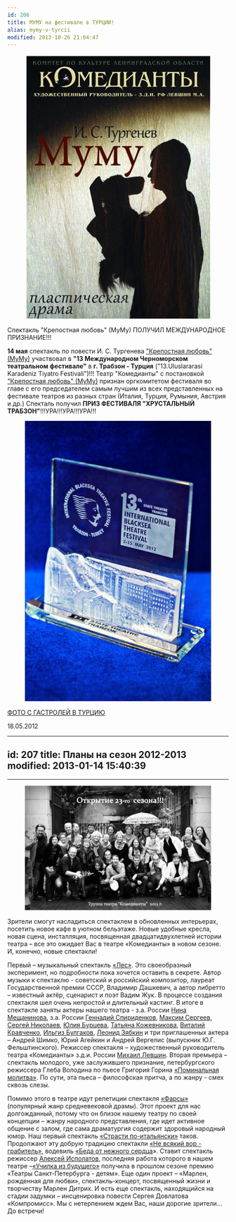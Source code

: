 ```yaml
---
id: 206
title: МУМУ на фестивале в ТУРЦИИ!
alias: mymy-v-tyrcii
modified: 2013-10-26 21:04:47
---
```


<figure><a href="46-mumu.html"><img src="images/stories/mymy afisha2.jpg" border="0" /></a></figure>

Спектакль "Крепостная любовь" (МуМу) ПОЛУЧИЛ МЕЖДУНАРОДНОЕ ПРИЗНАНИЕ!!!

**14 мая** спектакль по повести И. С. Тургенева <a href="46-mumu.html">"Крепостная любовь" (МуМу)</a> участвовал в **"13 Международном Черноморском театральном фестивале"** в **г. Трабзон - Турция** ("13.Uluslararasi Karadeniz Tiyatro Festivali")!!! Театр "Комедианты" с постановкой<a href="46-mumu.html"> "Крепостная любовь" (МуМу)</a> признан оргкомитетом фестиваля во главе с его председателем самым лучшим из всех представленных на фестивале театров из разных стран (Италия, Турция, Румыния, Австрия и др.) Спекталь получил **ПРИЗ ФЕСТИВАЛЯ "ХРУСТАЛЬНЫЙ ТРАБЗОН"**!!!УРА!!!УРА!!!УРА!!!

<figure><a href="208-foto-iz-trabzona-mymy.html"><img src="images/stories/random/hrystalnii trabzon.jpg" border="0" /></a></figure>

<a href="208-foto-iz-trabzona-mymy.html">ФОТО С ГАСТРОЛЕЙ В ТУРЦИЮ</a>

18.05.2012

---
id: 207
title: Планы на сезон 2012-2013
modified: 2013-01-14 15:40:39
---

****

<figure><img src="images/stories/random/atruppa 2012.jpg" border="0" /></figure>

Зрители смогут насладиться спектаклем в обновленных интерьерах, посетить новое кафе в уютном бельэтаже. Новые удобные кресла, новая сцена, инсталляция, посвященная двадцатидвухлетней истории театра – все это ожидает Вас в театре «Комедианты» в новом сезоне. И, конечно, новые спектакли!

Первый – музыкальный спектакль <a href="91-les.html">«Лес»</a>. Это своеобразный эксперимент, но подробности пока хочется оставить в секрете. Автор музыки к спектаклю - советский и российский композитор, лауреат Государственной премии СССР, Владимир Дашкевич, а автор либретто – известный актёр, сценарист и поэт Вадим Жук. В процессе создания спектакля шел очень непростой и длительный кастинг. В итоге в спектакле заняты актеры нашего театра - з.а. России <a href="25-mewaninova-nina.html">Нина Мещанинова</a>, з.а. России <a href="27--gennadij-spiridenkov-za-rf.html">Геннадий Спириденков</a>, <a href="57-maxsim-sergeev.html">Максим Сергеев</a>, <a href="52-sergei-nikolaev.html">Сергей Николаев</a>, <a href="78-ylia-burceva.html">Юлия Бурцева</a>, <a href="80-tatiana-kogevnikova.html">Татьяна Кожевникова</a>, <a href="66-vitalii-kravchenko.html">Виталий Кравченко</a>, <a href="77-ilgiz-bulgakov.html">Ильгиз Булгаков</a>, <a href="67-leonid-zabkin.html">Леонид Зябкин</a> и три приглашенных актера – Андрей Шимко, Юрий Агейкин и Андрей Вергелис (выпускник Ю.Г. Фельштинского). Режиссер спектакля – художественный руководитель театра «Комедианты» з.д.и. России <a href="153-mihail-levshin.html">Михаил Левшин</a>. Вторая премьера – спектакль молодого, уже заслужившего признание, петербургского режиссера Глеба Володина по пьесе Григория Горина <a href="97-pominalnaia-molitva.html">«Поминальная молитва»</a>. По сути, эта пьеса – философская притча, а по жанру - смех сквозь слезы.

Помимо этого в театре идут репетиции спектакля <a href="138-lohanq.html">«Фарсы»</a> (популярный жанр средневековой драмы). Этот проект для нас долгожданный, потому что он близок нашему театру по своей концепции – жанру народного представления, где идет активное общение с залом, где сама драматургия содержит здоровый народный юмор. Наш первый спектакль <a href="59-strasti-po-italianski.html">«Страсти по-итальянски»</a> таков. Продолжают эту добрую традицию спектакли <a href="70-vor.html">«Не всякий вор - грабитель»</a>, водевиль <a href="39-beda-ot-neghnogo-serdca.html">«Беда от нежного сердца</a>». Ставит спектакль режиссер <a href="53-aleksei-ispolatov.html">Алексей Исполатов</a>, последняя работа которого в нашем театре –<a href="90-ychilka.html">«Училка из будущего»</a> получила в прошлом сезоне премию «Театры Санкт-Петербурга - детям». Еще один проект – «Марлен, рожденная для любви», спектакль-концерт, посвященный жизни и творчеству Марлен Дитрих. И есть еще спектакль, находящийся на стадии задумки – инсценировка повести Сергея Довлатова «Компромисс». Мы с нетерпением ждем Вас, наши дорогие зрители… До встречи!

